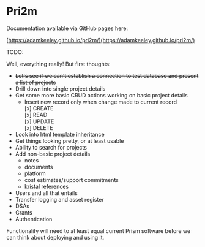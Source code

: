 # Pri2m

Documentation available via GitHub pages here:

[https://adamkeeley.github.io/pri2m/](https://adamkeeley.github.io/pri2m/)

TODO:

Well, everything really! But first thoughts:

- ~~Let's see if we can't establish a connection to test database and present a list of projects~~
- ~~Drill down into single project details~~
- Get some more basic CRUD actions working on basic project details  
    - Insert new record only when change made to current record  
    [x] CREATE  
    [x] READ  
    [x] UPDATE  
    [x] DELETE  
- Look into html template inheritance
- Get things looking pretty, or at least usable
- Ability to search for projects 
- Add non-basic project details
    - notes
    - documents
    - platform
    - cost estimates/support commitments
    - kristal references
- Users and all that entails
- Transfer logging and asset register
- DSAs 
- Grants
- Authentication

Functionality will need to at least equal current Prism software before we can think about deploying and using it.
